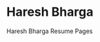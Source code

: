 <!DOCTYPE html>
<html>
<body>
<h1>Haresh Bharga</h1>
<p>Haresh Bharga Resume Pages</p>
</body>
</html>
